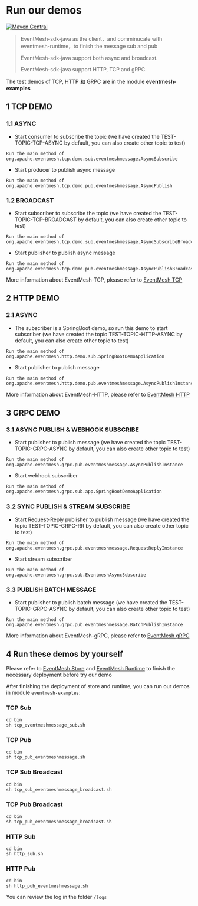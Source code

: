 # Run our demos

[![Maven Central](https://maven-badges.herokuapp.com/maven-central/org.apache.eventmesh/eventmesh-sdk-java/badge.svg)](https://maven-badges.herokuapp.com/maven-central/org.apache.eventmesh/eventmesh-sdk-java)

> EventMesh-sdk-java as the client，and comminucate with eventmesh-runtime，to finish the message sub and pub
>
> EventMesh-sdk-java support both async and broadcast.
>
> EventMesh-sdk-java support HTTP, TCP and gRPC.

The test demos of TCP, HTTP 和 GRPC are in the module **eventmesh-examples**

## 1 TCP DEMO

### 1.1 ASYNC

- Start consumer to subscribe the topic (we have created the TEST-TOPIC-TCP-ASYNC by default, you can also create other topic to test)

```
Run the main method of org.apache.eventmesh.tcp.demo.sub.eventmeshmessage.AsyncSubscribe
```

- Start producer to publish async message

```
Run the main method of org.apache.eventmesh.tcp.demo.pub.eventmeshmessage.AsyncPublish
```

### 1.2 BROADCAST

- Start subscriber to subscribe the topic (we have created the TEST-TOPIC-TCP-BROADCAST by default, you can also create other topic to test)

```
Run the main method of org.apache.eventmesh.tcp.demo.sub.eventmeshmessage.AsyncSubscribeBroadcast
```

- Start publisher to publish async message

```
Run the main method of org.apache.eventmesh.tcp.demo.pub.eventmeshmessage.AsyncPublishBroadcast
```

More information about EventMesh-TCP, please refer to [EventMesh TCP](../sdk-java/03-tcp.md)


## 2 HTTP DEMO


### 2.1 ASYNC

- The subscriber is a SpringBoot demo, so run this demo to start subscriber (we have created the topic TEST-TOPIC-HTTP-ASYNC by default, you can also create other topic to test)

```
Run the main method of org.apache.eventmesh.http.demo.sub.SpringBootDemoApplication
```

- Start publisher to publish message

```
Run the main method of org.apache.eventmesh.http.demo.pub.eventmeshmessage.AsyncPublishInstance
```
More information about EventMesh-HTTP, please refer to [EventMesh HTTP](../sdk-java/02-http.md)

## 3 GRPC DEMO

### 3.1 ASYNC PUBLISH & WEBHOOK SUBSCRIBE

- Start publisher to publish message (we have created the topic TEST-TOPIC-GRPC-ASYNC by default, you can also create other topic to test)

```
Run the main method of org.apache.eventmesh.grpc.pub.eventmeshmessage.AsyncPublishInstance
```

- Start webhook subscriber

```
Run the main method of org.apache.eventmesh.grpc.sub.app.SpringBootDemoApplication
```

###  3.2 SYNC PUBLISH & STREAM SUBSCRIBE

- Start Request-Reply publisher to publish message (we have created the topic TEST-TOPIC-GRPC-RR by default, you can also create other topic to test)

```
Run the main method of org.apache.eventmesh.grpc.pub.eventmeshmessage.RequestReplyInstance
```

- Start stream subscriber

```
Run the main method of org.apache.eventmesh.grpc.sub.EventmeshAsyncSubscribe
```

### 3.3 PUBLISH BATCH MESSAGE

- Start publisher to publish batch message (we have created the TEST-TOPIC-GRPC-ASYNC by default, you can also create other topic to test)

```
Run the main method of org.apache.eventmesh.grpc.pub.eventmeshmessage.BatchPublishInstance
```

More information about EventMesh-gRPC, please refer to [EventMesh gRPC](../sdk-java/04-grpc.md)

## 4 Run these demos by yourself

Please refer to [EventMesh Store](../instruction/01-store.md) and [EventMesh Runtime](../instruction/02-runtime.md) to finish the necessary deployment before try our demo

After finishing the deployment of store and runtime, you can run our demos in module `eventmesh-examples`:

### TCP Sub

  ```shell
  cd bin
  sh tcp_eventmeshmessage_sub.sh
  ```

### TCP Pub

  ```shell
  cd bin
  sh tcp_pub_eventmeshmessage.sh
  ```

### TCP Sub Broadcast

  ```shell
  cd bin
  sh tcp_sub_eventmeshmessage_broadcast.sh
  ```

### TCP Pub Broadcast

  ```shell
  cd bin
  sh tcp_pub_eventmeshmessage_broadcast.sh
  ```

### HTTP Sub

  ```shell
  cd bin
  sh http_sub.sh
  ```

### HTTP Pub

  ```shell
  cd bin
  sh http_pub_eventmeshmessage.sh
  ```

You can review the log in the folder `/logs`
